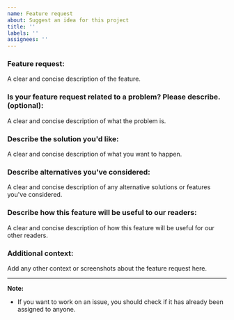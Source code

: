 ```yaml
---
name: Feature request
about: Suggest an idea for this project
title: ''
labels: ''
assignees: ''
---
```


### **Feature request**:

A clear and concise description of the feature.

### **Is your feature request related to a problem? Please describe. (optional)**:

A clear and concise description of what the problem is.

### **Describe the solution you'd like**:

A clear and concise description of what you want to happen.

### **Describe alternatives you've considered**:

A clear and concise description of any alternative solutions or features you've considered.

### **Describe how this feature will be useful to our readers**:

A clear and concise description of how this feature will be useful for our other readers.

### **Additional context:**

Add any other context or screenshots about the feature request here.

<hr/>

**Note:**

-   If you want to work on an issue, you should check if it has already been assigned to anyone.
